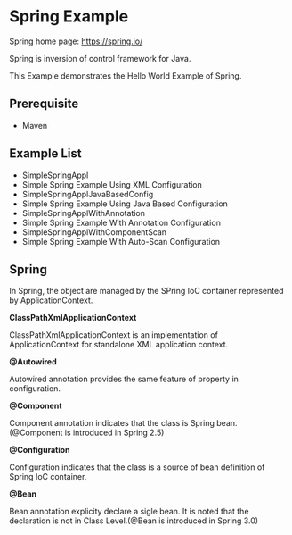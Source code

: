 # Spring Example

Spring home page: https://spring.io/

Spring is inversion of control framework for Java. 

This Example demonstrates the Hello World Example of Spring. 

## Prerequisite

* Maven 

## Example List

* SimpleSpringAppl
 * Simple Spring Example Using XML Configuration
* SimpleSpringApplJavaBasedConfig
 * Simple Spring Example Using Java Based Configuration
* SimpleSpringApplWithAnnotation
 * Simple Spring Example With Annotation Configuration
* SimpleSpringApplWithComponentScan
 * Simple Spring Example With Auto-Scan Configuration

## Spring 

In Spring, the object are managed by the SPring IoC container represented by ApplicationContext.

**ClassPathXmlApplicationContext**

ClassPathXmlApplicationContext is an implementation of ApplicationContext for standalone XML application context. 

**@Autowired**

Autowired annotation provides the same feature of property in configuration.

**@Component**

Component annotation indicates that the class is Spring bean. (@Component is introduced in Spring 2.5)

**@Configuration**

Configuration indicates that the class is a source of bean definition of Spring IoC container.

**@Bean**

Bean annotation explicity declare a sigle bean. It is noted that the declaration is not in Class Level.(@Bean is introduced in Spring 3.0)
